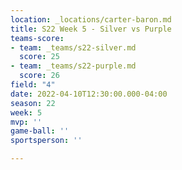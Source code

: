 ```yaml
---
location: _locations/carter-baron.md
title: S22 Week 5 - Silver vs Purple
teams-score:
- team: _teams/s22-silver.md
  score: 25
- team: _teams/s22-purple.md
  score: 26
field: "4"
date: 2022-04-10T12:30:00.000-04:00
season: 22
week: 5
mvp: ''
game-ball: ''
sportsperson: ''

---
```

